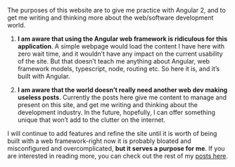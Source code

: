 <!--
Title: Meta site post
Preview: META!
Main Points:
- This website construction is a bit ridiculous
- The content is currently not ground-breaking
- They serve a purpose for me to learn and improve as a developer
-->

The purposes of this website are to give me practice with Angular 2, and to get me writing and thinking more about the web/software development world.

1. **I am aware that using the Angular web framework is ridiculous for this application**. A simple webpage would load the content I have here with zero wait time, and it wouldn’t have any impact on the current usability of the site. But that doesn’t teach me anything about Angular, web framework models, typescript, node, routing etc. So here it is, and it’s built with Angular.

2. **I am aware that the world doesn’t really need another web dev making useless posts**. Currently the posts here give me content to manage and present on this site, and get me writing and thinking about the development industry. In the future, hopefully, I can offer something unique that won’t add to the clutter on the internet.

I will continue to add features and refine the site until it is worth of being built with a web framework-right now it is probably bloated and misconfigured and overcomplicated, **but it serves a purpose for me**. If you are interested in reading more, you can check out the rest of my [posts here](http://www.haydenwagner.com/posts).
